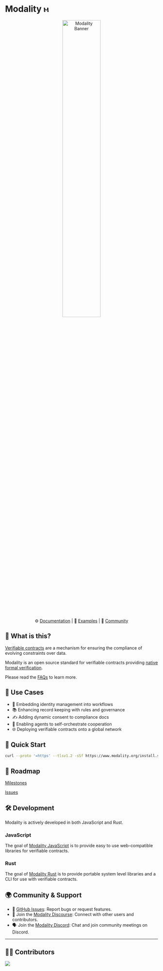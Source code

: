# Modality ⲙ

<div align="center">
  <img src="https://raw.githubusercontent.com/modality-org/modality-rust/main/docs/static/img/modality_banner.jpg" alt="Modality Banner" width="50%" />
</div>

<div align="center">

⚙️ [Documentation](https://www.modality.org/docs) | 🌟 [Examples](https://github.com/modality-org/modality/examples) | 💬 [Community](https://discuss.modality.org/)

</div>

## 🤔 What is this?

[Verifiable contracts](/docs/faq.md) are a mechanism for ensuring the compliance of evolving constraints over data.

Modality is an open source standard for verifiable contracts providing [native formal verification](/docs/faq.md).

Please read the [FAQs](/docs/faq.md) to learn more.

## 🎯 Use Cases

* 🔐 Embedding identity management into workflows
* 📚 Enhancing record keeping with rules and governance
* ✍️ Adding dynamic consent to compliance docs
* 🤖 Enabling agents to self-orchestrate cooperation
* 🌐 Deploying verifiable contracts onto a global network

## 🚀 Quick Start

```bash
curl --proto '=https' --tlsv1.2 -sSf https://www.modality.org/install.sh | sh
```

## 🏁 Roadmap

[Milestones](https://github.com/modality-org/modality/milestones)

[Issues](https://github.com/modality-org/modality/issues)


## 🛠️ Development

Modality is actively developed in both JavaScript and Rust.

### JavaScript
The goal of [Modality JavaScript](https://github.com/modality-org/modality/js) is to provide easy to use web-compatible libraries for verifiable contracts.

### Rust
The goal of [Modality Rust](https://github.com/modality-org/modality/rust) is to provide portable system level libraries and a CLI for use with verifiable contracts.


## 🌍 Community & Support

- 📂 [GitHub Issues](https://github.com/modality-dev/modality/issues): Report bugs or request features.
- 💬 Join the [Modality Discourse](https://discuss.modality.org/): Connect with other users and contributors.
- 🗣️ Join the [Modality Discord](https://discord.gg/KpYFdrfnkS): Chat and join community meetings on Discord.

---

## 🧑‍💻 Contributors

<a href="https://github.com/modality-org/modality/graphs/contributors"><img src="https://contrib.rocks/image?repo=modality-org/modality" /></a>